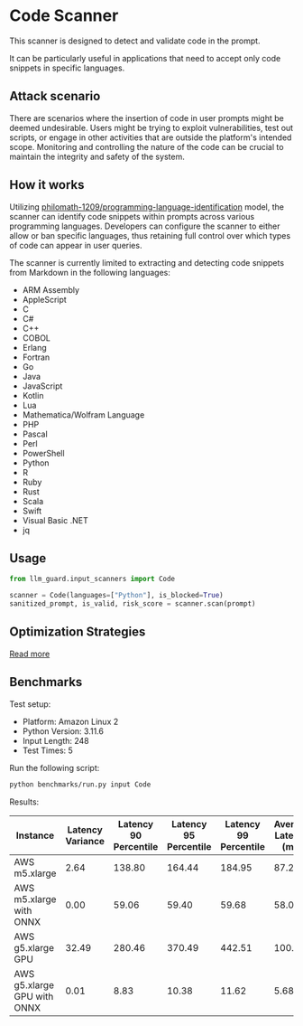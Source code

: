 # Code Scanner

This scanner is designed to detect and validate code in the prompt.

It can be particularly useful in applications that need to accept only code snippets in specific languages.

## Attack scenario

There are scenarios where the insertion of code in user prompts might be deemed undesirable. Users might be trying to
exploit vulnerabilities, test out scripts, or engage in other activities that are outside the platform's intended scope.
Monitoring and controlling the nature of the code can be crucial to maintain the integrity and safety of the system.

## How it works

Utilizing [philomath-1209/programming-language-identification](https://huggingface.co/philomath-1209/programming-language-identification)
model, the scanner can identify code snippets within prompts across various programming languages.
Developers can configure the scanner to either allow or ban specific languages, thus retaining full control over which
types of code can appear in user queries.

The scanner is currently limited to extracting and detecting code snippets from Markdown in the following languages:

- ARM Assembly
- AppleScript
- C
- C#
- C++
- COBOL
- Erlang
- Fortran
- Go
- Java
- JavaScript
- Kotlin
- Lua
- Mathematica/Wolfram Language
- PHP
- Pascal
- Perl
- PowerShell
- Python
- R
- Ruby
- Rust
- Scala
- Swift
- Visual Basic .NET
- jq

## Usage

```python
from llm_guard.input_scanners import Code

scanner = Code(languages=["Python"], is_blocked=True)
sanitized_prompt, is_valid, risk_score = scanner.scan(prompt)
```

## Optimization Strategies

[Read more](../usage/optimization.md)

## Benchmarks

Test setup:

- Platform: Amazon Linux 2
- Python Version: 3.11.6
- Input Length: 248
- Test Times: 5

Run the following script:

```sh
python benchmarks/run.py input Code
```

Results:

| Instance                    | Latency Variance | Latency 90 Percentile | Latency 95 Percentile | Latency 99 Percentile | Average Latency (ms) | QPS      |
|-----------------------------|------------------|-----------------------|-----------------------|-----------------------|----------------------|----------|
| AWS m5.xlarge               | 2.64             | 138.80                | 164.44                | 184.95                | 87.28                | 2841.37  |
| AWS m5.xlarge with ONNX     | 0.00             | 59.06                 | 59.40                 | 59.68                 | 58.07                | 4270.94  |
| AWS g5.xlarge GPU           | 32.49            | 280.46                | 370.49                | 442.51                | 100.05               | 2478.86  |
| AWS g5.xlarge GPU with ONNX | 0.01             | 8.83                  | 10.38                 | 11.62                 | 5.68                 | 43654.48 |
